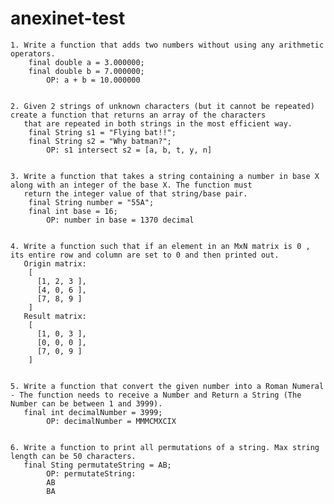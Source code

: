 # anexinet-test

	1. Write a function that adds two numbers without using any arithmetic operators.
		final double a = 3.000000;
		final double b = 7.000000;
			OP: a + b = 10.000000


	2. Given 2 strings of unknown characters (but it cannot be repeated) create a function that returns an array of the characters
	   that are repeated in both strings in the most efficient way.
		final String s1 = "Flying bat!!";
		final String s2 = "Why batman?";
			OP: s1 intersect s2 = [a, b, t, y, n]


	3. Write a function that takes a string containing a number in base X along with an integer of the base X. The function must
	   return the integer value of that string/base pair.
		final String number = "55A";
		final int base = 16;
			OP: number in base = 1370 decimal


	4. Write a function such that if an element in an MxN matrix is 0 , its entire row and column are set to 0 and then printed out.
	   Origin matrix:
		[
		  [1, 2, 3 ],
		  [4, 0, 6 ],
		  [7, 8, 9 ]
		]
	   Result matrix:
		[
		  [1, 0, 3 ],
		  [0, 0, 0 ],
		  [7, 0, 9 ]
		]


	5. Write a function that convert the given number into a Roman Numeral - The function needs to receive a Number and Return a String (The Number can be between 1 and 3999).
	   final int decimalNumber = 3999;
			OP: decimalNumber = MMMCMXCIX


	6. Write a function to print all permutations of a string. Max string length can be 50 characters.
	   final Sting permutateString = AB;
			OP: permutateString:
			AB
			BA
